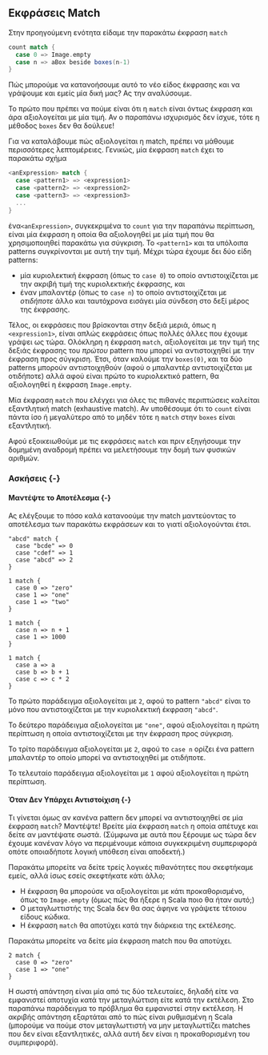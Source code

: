 ## Εκφράσεις Match

Στην προηγούμενη ενότητα είδαμε την παρακάτω έκφραση `match`

```scala
count match {
  case 0 => Image.empty
  case n => aBox beside boxes(n-1)
}
```

Πώς μπορούμε να κατανοήσουμε αυτό το νέο είδος έκφρασης
και να γράψουμε και εμείς μία δική μας?
Ας την αναλύσουμε.

Το πρώτο που πρέπει να πούμε είναι ότι η `match` είναι όντως έκφραση
και άρα αξιολογείται με μία τιμή.
Αν ο παραπάνω ισχυρισμός δεν ίσχυε, τότε η μέθοδος `boxes` δεν θα δούλευε!

Για να καταλάβουμε πώς αξιολογείται η match, πρέπει να μάθουμε περισσότερες λεπτομέρειες.
Γενικώς, μία έκφραση `match` έχει το παρακάτω σχήμα

```scala
<anExpression> match {
  case <pattern1> => <expression1>
  case <pattern2> => <expression2>
  case <pattern3> => <expression3>
  ...
}
```

ένα`<anExpression>`, συγκεκριμένα το `count` για την παραπάνω περίπτωση, είναι μία έκφραση η οποία θα αξιολογηθεί με μία τιμή που θα χρησιμοποιηθεί παρακάτω για σύγκριση.
Το `<pattern1>` και τα υπόλοιπα patterns συγκρίνονται με αυτή την τιμή.
Μέχρι τώρα έχουμε δει δύο είδη patterns:

 - μία κυριολεκτική έκφραση (όπως το `case 0`) το οποίο αντιστοιχίζεται με την ακριβή τιμή της κυριολεκτικής έκφρασης, και
 - έναν μπαλαντέρ (όπως το `case n`) το οποίο αντιστοιχίζεται με *οτιδήποτε* άλλο και ταυτόχρονα εισάγει μία σύνδεση στο δεξί μέρος της έκφρασης.

Τέλος, οι εκφράσεις που βρίσκονται στην δεξιά μεριά, όπως η `<expression1>`, είναι απλώς εκφράσεις όπως πολλές άλλες που έχουμε γράψει ως τώρα.
Ολόκληρη η έκφραση `match`, αξιολογείται με την τιμή της δεξιάς έκφρασης του *πρώτου* pattern που μπορεί να αντιστοιχηθεί με την έκφραση προς σύγκριση.
Έτσι, όταν καλούμε την `boxes(0)`, και τα δύο patterns μπορούν αντιστοιχηθούν (αφού ο μπαλαντέρ αντιστοιχίζεται με οτιδήποτε) αλλά αφού είναι πρώτο το κυριολεκτικό pattern, θα αξιολογηθεί η έκφραση `Image.empty`.

Μία έκφραση `match` που ελέγχει για όλες τις πιθανές περιπτώσεις καλείται εξαντλητική match (exhaustive match).
Αν υποθέσουμε ότι το `count` είναι πάντα ίσο ή μεγαλύτερο από το μηδέν τότε η `match` στην `boxes` είναι εξαντλητική.

Αφού εξοικειωθούμε με τις εκφράσεις `match` και πριν εξηγήσουμε την δομημένη αναδρομή πρέπει να μελετήσουμε την δομή των φυσικών αριθμών.


### Ασκήσεις {-}

#### Μαντέψτε το Αποτέλεσμα {-}

Ας ελέγξουμε το πόσο καλά κατανοούμε την match μαντεύοντας το αποτέλεσμα των παρακάτω εκφράσεων και το γιατί αξιολογούνται έτσι.

```tut:silent
"abcd" match {
  case "bcde" => 0
  case "cdef" => 1
  case "abcd" => 2
}
```

```tut:fail:silent
1 match {
  case 0 => "zero"
  case 1 => "one"
  case 1 => "two"
}
```

```tut:fail:silent
1 match {
  case n => n + 1
  case 1 => 1000
}
```

```tut:fail:silent
1 match {
  case a => a
  case b => b + 1
  case c => c * 2
}
```

<div class="solution">

Το πρώτο παράδειγμα αξιολογείται με `2`, αφού το pattern `"abcd"` είναι το μόνο που αντιστοιχίζεται με την κυριολεκτική έκφραση `"abcd"`.

Το δεύτερο παράδειγμα αξιολογείται με `"one"`, αφού αξιολογείται η πρώτη περίπτωση η οποία αντιστοιχίζεται με την έκφραση προς σύγκριση.

Το τρίτο παράδειγμα αξιολογείται με `2`, αφού το `case n` ορίζει ένα pattern μπαλαντέρ το οποίο μπορεί να αντιστοιχηθεί με οτιδήποτε.

Το τελευταίο παράδειγμα αξιολογείται με `1` αφού αξιολογείται η πρώτη περίπτωση.
</div>

#### Όταν Δεν Υπάρχει Αντιστοίχιση {-}

Τι γίνεται όμως αν κανένα pattern δεν μπορεί να αντιστοιχηθεί σε μία έκφραση `match`?
Μαντέψτε! Βρείτε μία έκφραση `match` η οποία απέτυχε και δείτε αν μαντέψατε σωστά.
(Σύμφωνα με αυτά που ξέρουμε ως τώρα δεν έχουμε κανέναν λόγο να περιμένουμε κάποια συγκεκριμένη συμπεριφορά οπότε οποιαδήποτε λογική υπόθεση είναι αποδεκτή.)

<div class="solution">
Παρακάτω μπορείτε να δείτε τρείς λογικές πιθανότητες που σκεφτήκαμε εμείς, αλλά ίσως εσείς σκεφτήκατε κάτι άλλο;

 - Η έκφραση θα μπορούσε να αξιολογείται με κάτι προκαθορισμένο, όπως το `Image.empty` (όμως πώς θα ήξερε η Scala ποιο θα ήταν αυτό;)
 - Ο μεταγλωττιστής της Scala δεν θα σας άφηνε να γράψετε τέτοιου είδους κώδικα.
 - Η έκφραση `match` θα αποτύχει κατά την διάρκεια της εκτέλεσης.

Παρακάτω μπορείτε να δείτε μία έκφραση match που θα αποτύχει.

```tut:fail:book
2 match {
  case 0 => "zero"
  case 1 => "one"
}
```

Η σωστή απάντηση είναι μία από τις δύο τελευταίες, δηλαδή είτε να εμφανιστεί αποτυχία κατά την μεταγλώττιση είτε κατά την εκτέλεση.
Στο παραπάνω παράδειγμα το πρόβλημα θα εμφανιστεί στην εκτέλεση.
Η ακριβής απάντηση εξαρτάται από το πώς είναι ρυθμισμένη η Scala (μπορούμε να πούμε στον μεταγλωττιστή να μην μεταγλωττίζει matches που δεν είναι εξαντλητικές, αλλά αυτή δεν είναι η προκαθορισμένη του συμπεριφορά).
</div>
